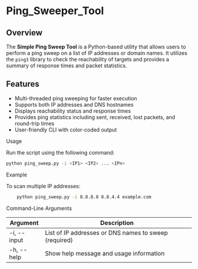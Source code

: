 # Ping_Sweeper_Tool

## Overview
The **Simple Ping Sweep Tool** is a Python-based utility that allows users to perform a ping sweep on a list of IP addresses or domain names. It utilizes the `ping3` library to check the reachability of targets and provides a summary of response times and packet statistics.

## Features
- Multi-threaded ping sweeping for faster execution
- Supports both IP addresses and DNS hostnames
- Displays reachability status and response times
- Provides ping statistics including sent, received, lost packets, and round-trip times
- User-friendly CLI with color-coded output

Usage

Run the script using the following command:
```sh
python ping_sweep.py -i <IP1> <IP2> ... <IPn>
```
Example

To scan multiple IP addresses:
```sh
    python ping_sweep.py -i 8.8.8.8 8.8.4.4 example.com
```

Command-Line Arguments

| Argument | Description |
| -------- | ------- |
| -i, --input | List of IP addresses or DNS names to sweep (required) |
| -h, --help | Show help message and usage information |

